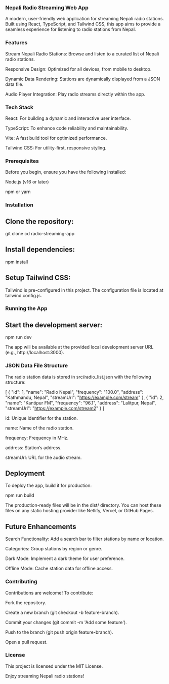 ### Nepali Radio Streaming Web App

A modern, user-friendly web application for streaming Nepali radio stations. Built using React, TypeScript, and Tailwind CSS, this app aims to provide a seamless experience for listening to radio stations from Nepal.

### Features

Stream Nepali Radio Stations: Browse and listen to a curated list of Nepali radio stations.

Responsive Design: Optimized for all devices, from mobile to desktop.

Dynamic Data Rendering: Stations are dynamically displayed from a JSON data file.

Audio Player Integration: Play radio streams directly within the app.

### Tech Stack

React: For building a dynamic and interactive user interface.

TypeScript: To enhance code reliability and maintainability.

Vite: A fast build tool for optimized performance.

Tailwind CSS: For utility-first, responsive styling.

### Prerequisites

Before you begin, ensure you have the following installed:

Node.js (v16 or later)

npm or yarn

### Installation

## Clone the repository:

git clone <repository-url>
cd radio-streaming-app

## Install dependencies:

npm install

## Setup Tailwind CSS:
Tailwind is pre-configured in this project. The configuration file is located at tailwind.config.js.

### Running the App

## Start the development server:

npm run dev

The app will be available at the provided local development server URL (e.g., http://localhost:3000).

### JSON Data File Structure

The radio station data is stored in src/radio_list.json with the following structure:

[
  {
    "id": 1,
    "name": "Radio Nepal",
    "frequency": "100.0",
    "address": "Kathmandu, Nepal",
    "streamUrl": "https://example.com/stream"
  },
  {
    "id": 2,
    "name": "Kantipur FM",
    "frequency": "96.1",
    "address": "Lalitpur, Nepal",
    "streamUrl": "https://example.com/stream2"
  }
]

id: Unique identifier for the station.

name: Name of the radio station.

frequency: Frequency in MHz.

address: Station’s address.

streamUrl: URL for the audio stream.

## Deployment

To deploy the app, build it for production:

npm run build

The production-ready files will be in the dist/ directory. You can host these files on any static hosting provider like Netlify, Vercel, or GitHub Pages.

## Future Enhancements

Search Functionality: Add a search bar to filter stations by name or location.

Categories: Group stations by region or genre.

Dark Mode: Implement a dark theme for user preference.

Offline Mode: Cache station data for offline access.

### Contributing

Contributions are welcome! To contribute:

Fork the repository.

Create a new branch (git checkout -b feature-branch).

Commit your changes (git commit -m 'Add some feature').

Push to the branch (git push origin feature-branch).

Open a pull request.

### License

This project is licensed under the MIT License.

Enjoy streaming Nepali radio stations!

